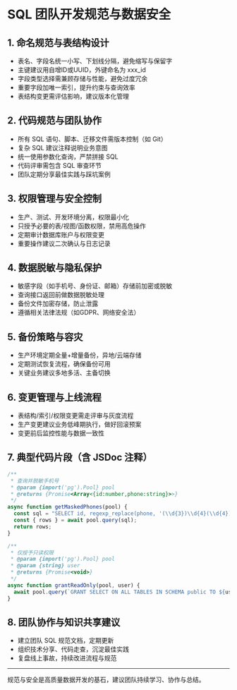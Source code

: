 # SQL 团队开发规范与数据安全

## 1. 命名规范与表结构设计
- 表名、字段名统一小写、下划线分隔，避免缩写与保留字
- 主键建议用自增ID或UUID，外键命名为 xxx_id
- 字段类型选择需兼顾存储与性能，避免过度冗余
- 重要字段加唯一索引，提升约束与查询效率
- 表结构变更需评估影响，建议版本化管理

## 2. 代码规范与团队协作
- 所有 SQL 语句、脚本、迁移文件需版本控制（如 Git）
- 复杂 SQL 建议注释说明业务意图
- 统一使用参数化查询，严禁拼接 SQL
- 代码评审需包含 SQL 审查环节
- 团队定期分享最佳实践与踩坑案例

## 3. 权限管理与安全控制
- 生产、测试、开发环境分离，权限最小化
- 只授予必要的表/视图/函数权限，禁用高危操作
- 定期审计数据库账户与权限变更
- 重要操作建议二次确认与日志记录

## 4. 数据脱敏与隐私保护
- 敏感字段（如手机号、身份证、邮箱）存储前加密或脱敏
- 查询接口返回前做数据脱敏处理
- 备份文件加密存储，防止泄露
- 遵循相关法律法规（如GDPR、网络安全法）

## 5. 备份策略与容灾
- 生产环境定期全量+增量备份，异地/云端存储
- 定期测试恢复流程，确保备份可用
- 关键业务建议多地多活、主备切换

## 6. 变更管理与上线流程
- 表结构/索引/权限变更需走评审与灰度流程
- 生产变更建议业务低峰期执行，做好回滚预案
- 变更前后监控性能与数据一致性

## 7. 典型代码片段（含 JSDoc 注释）
```js
/**
 * 查询并脱敏手机号
 * @param {import('pg').Pool} pool
 * @returns {Promise<Array<{id:number,phone:string}>>}
 */
async function getMaskedPhones(pool) {
  const sql = "SELECT id, regexp_replace(phone, '(\\d{3})\\d{4}(\\d{4})', '\\1****\\2') AS phone FROM users";
  const { rows } = await pool.query(sql);
  return rows;
}

/**
 * 仅授予只读权限
 * @param {import('pg').Pool} pool
 * @param {string} user
 * @returns {Promise<void>}
 */
async function grantReadOnly(pool, user) {
  await pool.query(`GRANT SELECT ON ALL TABLES IN SCHEMA public TO ${user}`);
}
```

## 8. 团队协作与知识共享建议
- 建立团队 SQL 规范文档，定期更新
- 组织技术分享、代码走查，沉淀最佳实践
- 复盘线上事故，持续改进流程与规范

---

规范与安全是高质量数据开发的基石，建议团队持续学习、协作与总结。 